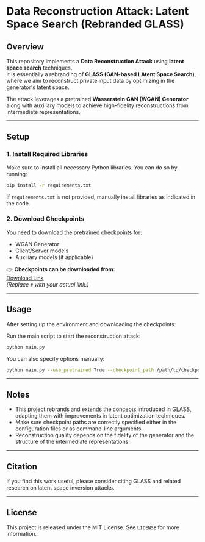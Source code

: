 # Data Reconstruction Attack: Latent Space Search (Rebranded GLASS)

## Overview
This repository implements a **Data Reconstruction Attack** using **latent space search** techniques.  
It is essentially a rebranding of **GLASS (GAN-based LAtent Space Search)**, where we aim to reconstruct private input data by optimizing in the generator's latent space.

The attack leverages a pretrained **Wasserstein GAN (WGAN) Generator** along with auxiliary models to achieve high-fidelity reconstructions from intermediate representations.

---

## Setup

### 1. Install Required Libraries
Make sure to install all necessary Python libraries. You can do so by running:

```bash
pip install -r requirements.txt
```

If `requirements.txt` is not provided, manually install libraries as indicated in the code.

### 2. Download Checkpoints
You need to download the pretrained checkpoints for:
- WGAN Generator
- Client/Server models
- Auxiliary models (if applicable)

👉 **Checkpoints can be downloaded from:**  
[Download Link](#)  
*(Replace `#` with your actual link.)*

---

## Usage

After setting up the environment and downloading the checkpoints:

Run the main script to start the reconstruction attack:
```bash
python main.py
```

You can also specify options manually:
```bash
python main.py --use_pretrained True --checkpoint_path /path/to/checkpoints
```

---

## Notes
- This project rebrands and extends the concepts introduced in GLASS, adapting them with improvements in latent optimization techniques.
- Make sure checkpoint paths are correctly specified either in the configuration files or as command-line arguments.
- Reconstruction quality depends on the fidelity of the generator and the structure of the intermediate representations.

---

## Citation
If you find this work useful, please consider citing GLASS and related research on latent space inversion attacks.

---

## License
This project is released under the MIT License. See `LICENSE` for more information.
